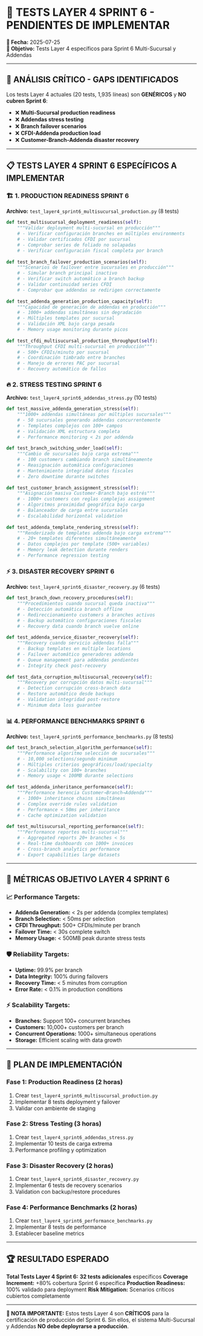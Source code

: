 # 🧪 TESTS LAYER 4 SPRINT 6 - PENDIENTES DE IMPLEMENTAR

**📅 Fecha:** 2025-07-25  
**🎯 Objetivo:** Tests Layer 4 específicos para Sprint 6 Multi-Sucursal y Addendas

---

## 🚨 **ANÁLISIS CRÍTICO - GAPS IDENTIFICADOS**

Los tests Layer 4 actuales (20 tests, 1,935 líneas) son **GENÉRICOS** y **NO cubren Sprint 6**:
- ❌ **Multi-Sucursal production readiness** 
- ❌ **Addendas stress testing**
- ❌ **Branch failover scenarios**
- ❌ **CFDI-Addenda production load**
- ❌ **Customer-Branch-Addenda disaster recovery**

---

## 📋 **TESTS LAYER 4 SPRINT 6 ESPECÍFICOS A IMPLEMENTAR**

### **🏗️ 1. PRODUCTION READINESS SPRINT 6**
**Archivo:** `test_layer4_sprint6_multisucursal_production.py` (8 tests)

```python
def test_multisucursal_deployment_readiness(self):
    """Validar deployment multi-sucursal en producción"""
    # - Verificar configuración branches en múltiples environments
    # - Validar certificados CFDI por sucursal
    # - Comprobar series de foliado no solapadas
    # - Verificar configuración fiscal completa por branch
    
def test_branch_failover_production_scenarios(self):
    """Scenarios de failover entre sucursales en producción"""
    # - Simular branch principal inactivo
    # - Verificar switch automático a branch backup
    # - Validar continuidad series CFDI
    # - Comprobar que addendas se redirigen correctamente
    
def test_addenda_generation_production_capacity(self):
    """Capacidad de generación de addendas en producción"""
    # - 1000+ addendas simultáneas sin degradación
    # - Múltiples templates por sucursal
    # - Validación XML bajo carga pesada
    # - Memory usage monitoring durante picos
    
def test_cfdi_multisucursal_production_throughput(self):
    """Throughput CFDI multi-sucursal en producción"""
    # - 500+ CFDIs/minuto por sucursal
    # - Coordinación timbrado entre branches
    # - Manejo de errores PAC por sucursal
    # - Recovery automático de fallos
```

### **🔥 2. STRESS TESTING SPRINT 6**  
**Archivo:** `test_layer4_sprint6_addendas_stress.py` (10 tests)

```python
def test_massive_addenda_generation_stress(self):
    """1000+ addendas simultáneas por múltiples sucursales"""
    # - 50 sucursales generando addendas concurrentemente
    # - Templates complejos con 100+ campos
    # - Validación XML estructura completa
    # - Performance monitoring < 2s por addenda
    
def test_branch_switching_under_load(self):
    """Cambio de sucursales bajo carga extrema"""
    # - 100 customers cambiando branch simultáneamente
    # - Reasignación automática configuraciones
    # - Mantenimiento integridad datos fiscales
    # - Zero downtime durante switches
    
def test_customer_branch_assignment_stress(self):
    """Asignación masiva Customer-Branch bajo estrés"""
    # - 1000+ customers con reglas complejas assignment
    # - Algoritmos proximidad geográfica bajo carga
    # - Balanceador de carga entre sucursales
    # - Escalabilidad horizontal validation
    
def test_addenda_template_rendering_stress(self):
    """Renderizado de templates addenda bajo carga extrema"""
    # - 20+ templates diferentes simultáneamente
    # - Datos complejos por template (500+ variables)
    # - Memory leak detection durante renders
    # - Performance regression testing
```

### **⚡ 3. DISASTER RECOVERY SPRINT 6**
**Archivo:** `test_layer4_sprint6_disaster_recovery.py` (6 tests)

```python
def test_branch_down_recovery_procedures(self):
    """Procedimientos cuando sucursal queda inactiva"""
    # - Detección automática branch offline
    # - Redireccionamiento customers a branches activos
    # - Backup automático configuraciones fiscales
    # - Recovery data cuando branch vuelve online
    
def test_addenda_service_disaster_recovery(self):
    """Recovery cuando servicio addendas falla"""
    # - Backup templates en multiple locations
    # - Failover automático generadores addenda
    # - Queue management para addendas pendientes
    # - Integrity check post-recovery
    
def test_data_corruption_multisucursal_recovery(self):
    """Recovery por corrupción datos multi-sucursal"""
    # - Detection corrupción cross-branch data
    # - Restore automático desde backups
    # - Validation integridad post-restore
    # - Minimum data loss guarantee
```

### **📊 4. PERFORMANCE BENCHMARKS SPRINT 6**
**Archivo:** `test_layer4_sprint6_performance_benchmarks.py` (8 tests)

```python
def test_branch_selection_algorithm_performance(self):
    """Performance algoritmo selección de sucursales"""
    # - 10,000 selections/segundo minimum
    # - Múltiples criterios geográficos/load/specialty
    # - Scalability con 100+ branches
    # - Memory usage < 100MB durante selections
    
def test_addenda_inheritance_performance(self):
    """Performance herencia Customer→Branch→Addenda"""
    # - 1000+ inheritance chains simultáneas
    # - Complex override rules validation
    # - Performance < 50ms per inheritance
    # - Cache optimization validation
    
def test_multisucursal_reporting_performance(self):
    """Performance reportes multi-sucursal"""
    # - Aggregated reports 20+ branches < 5s
    # - Real-time dashboards con 1000+ invoices
    # - Cross-branch analytics performance
    # - Export capabilities large datasets
```

---

## 🎯 **MÉTRICAS OBJETIVO LAYER 4 SPRINT 6**

### **📈 Performance Targets:**
- **Addenda Generation:** < 2s per addenda (complex templates)
- **Branch Selection:** < 50ms per selection
- **CFDI Throughput:** 500+ CFDIs/minute per branch
- **Failover Time:** < 30s complete switch
- **Memory Usage:** < 500MB peak durante stress tests

### **🛡️ Reliability Targets:**
- **Uptime:** 99.9% per branch
- **Data Integrity:** 100% during failovers
- **Recovery Time:** < 5 minutes from corruption
- **Error Rate:** < 0.1% in production conditions

### **⚡ Scalability Targets:**
- **Branches:** Support 100+ concurrent branches
- **Customers:** 10,000+ customers per branch
- **Concurrent Operations:** 1000+ simultaneous operations
- **Storage:** Efficient scaling with data growth

---

## 🚀 **PLAN DE IMPLEMENTACIÓN**

### **Fase 1: Production Readiness** (2 horas)
1. Crear `test_layer4_sprint6_multisucursal_production.py`
2. Implementar 8 tests deployment y failover
3. Validar con ambiente de staging

### **Fase 2: Stress Testing** (3 horas)
1. Crear `test_layer4_sprint6_addendas_stress.py`
2. Implementar 10 tests de carga extrema
3. Performance profiling y optimization

### **Fase 3: Disaster Recovery** (2 horas)
1. Crear `test_layer4_sprint6_disaster_recovery.py`
2. Implementar 6 tests de recovery scenarios
3. Validation con backup/restore procedures

### **Fase 4: Performance Benchmarks** (2 horas)
1. Crear `test_layer4_sprint6_performance_benchmarks.py`
2. Implementar 8 tests de performance
3. Establecer baseline metrics

---

## 🏆 **RESULTADO ESPERADO**

**Total Tests Layer 4 Sprint 6:** **32 tests adicionales** específicos
**Coverage Increment:** +80% cobertura Sprint 6 específica
**Production Readiness:** 100% validado para deployment
**Risk Mitigation:** Scenarios críticos cubiertos completamente

---

**📝 NOTA IMPORTANTE:** Estos tests Layer 4 son **CRÍTICOS** para la certificación de producción del Sprint 6. Sin ellos, el sistema Multi-Sucursal y Addendas **NO debe deployrarse a producción**.